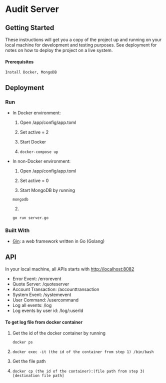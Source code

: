 # Audit Server

## Getting Started

These instructions will get you a copy of the project up and running on 
your local machine for development and testing purposes. See deployment 
for notes on how to deploy the project on a live system.

#### Prerequisites

```
Install Docker, MongoDB
```

## Deployment

### Run 

- In Docker environment:

  1.  Open /app/config/app.toml

  2.  Set active = 2

  3.  Start Docker

  4. ```
     docker-compose up
     ```

- In non-Docker environment:

  1.  Open /app/config/app.toml

  2.  Set active = 0

  3.  Start MongoDB by running 

     ```
     mongodb
     ```

  2.  ​

     ```
     go run server.go
     ```

### Built With 

- [Gin](https://github.com/gin-gonic/gin): a web framework written in Go (Golang) 


## API

In your local machine, all APIs starts with [http://localhost:8082](http://localhost:8082)

- Error Event: /errorevent
- Quote Server: /quoteserver
- Account Transaction: /accounttransaction
- System Event:  /systemevent
- User Command: /usercommand
- Log all events: /log
- Log events by user id: /log/:userId

#### To get log file from docker container

1. Get the id of the docker container by  running 

   ```
   docker ps
   ```

2. ```
   docker exec -it (the id of the container from step 1) /bin/bash
   ```

3. Get the file path

4. ```
   docker cp (the id of the container):(file path from step 3) [destination file path]
   ```

   ​